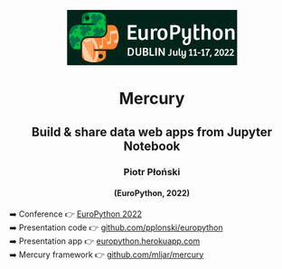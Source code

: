 <center>
    
![](https://github.com/pplonski/europython/raw/main/media/ep-logo.png)
    
# Mercury

## Build & share data web apps from Jupyter Notebook
    
### Piotr Płoński    

#### (EuroPython, 2022)
    
</center>

➡️ Conference 👉 <a href="https://ep2022.europython.eu/" target="_blank">EuroPython 2022</a>
<br />
➡️ Presentation code 👉 <a href="https://github.com/pplonski/europython" target="_blank">github.com/pplonski/europython</a>
<br/>
➡️ Presentation app 👉 <a href="https://europython.herokuapp.com" target="_blank">europython.herokuapp.com</a>
<br />
➡️ Mercury framework 👉 <a href="https://github.com/mljar/mercury" target="_blank">github.com/mljar/mercury</a>


